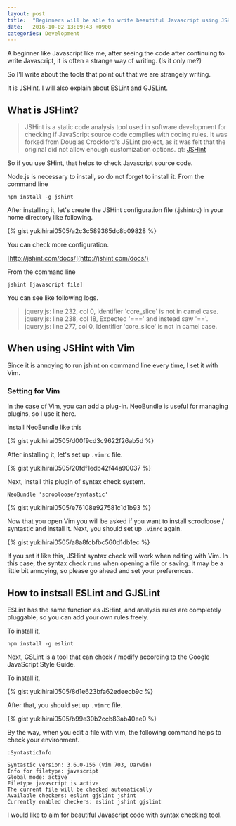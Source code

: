 ```yaml
---
layout: post
title:  "Beginners will be able to write beautiful Javascript using JSHint (ESLint / GJSLint)"
date:   2016-10-02 13:09:43 +0900
categories: Development
---
```


A beginner like Javascript like me,
after seeing the code after continuing to write Javascript,
it is often a strange way of writing. (Is it only me?)

So I'll write about the tools that point out that we are strangely writing.

It is JSHint.
I will also explain about ESLint and GJSLint.

## What is JSHint?

> JSHint is a static code analysis tool used in software development for checking if JavaScript source code complies with coding rules.
It was forked from Douglas Crockford's JSLint project,
as it was felt that the original did not allow enough customization options.
qt: [JSHint](https://en.wikipedia.org/wiki/JSHint)


So if you use SHint, 
that helps to check Javascript source code.

Node.js is necessary to install, so do not forget to install it.
From the command line 

    npm install -g jshint

After installing it,
let's create the JSHint configuration file (.jshintrc) in your home directory like following.

{% gist yukihirai0505/a2c3c589365dc8b09828 %}

You can check more configuration.

[http://jshint.com/docs/](http://jshint.com/docs/)

From the command line

```
jshint [javascript file]
```

You can see like following logs.

> jquery.js: line 232, col 0, Identifier 'core_slice' is not in camel case.
jquery.js: line 238, col 18, Expected '===' and instead saw '=='.
jquery.js: line 277, col 0, Identifier 'core_slice' is not in camel case.

## When using JSHint with Vim

Since it is annoying to run jshint on command line every time, I set it with Vim.

### Setting for Vim

In the case of Vim, you can add a plug-in.
NeoBundle is useful for managing plugins, so I use it here.

Install NeoBundle like this

{% gist yukihirai0505/d00f9cd3c9622f26ab5d %}

After installing it, let's set up `.vimrc` file.

{% gist yukihirai0505/20fdf1edb42f44a90037 %}

Next, install this plugin of syntax check system.

```
NeoBundle 'scrooloose/syntastic'
```

{% gist yukihirai0505/e76108e927581c1d1b93 %}

Now that you open Vim you will be asked if you want to install scrooloose / syntastic and install it.
Next, you should set up `.vimrc` again.

{% gist yukihirai0505/a8a8fcbfbc560d1db1ec %}

If you set it like this,
JSHint syntax check will work when editing with Vim.
In this case, the syntax check runs when opening a file or saving.
It may be a little bit annoying, so please go ahead and set your preferences.

## How to instsall ESLint and GJSLint

ESLint has the same function as JSHint,
and analysis rules are completely pluggable,
so you can add your own rules freely.

To install it,

```
npm install -g eslint
```

Next, GSLint is a tool that can check / modify according to the Google JavaScript Style Guide.

To install it,

{% gist yukihirai0505/8d1e623bfa62edeecb9c %}


After that, you should set up `.vimrc` file.

{% gist yukihirai0505/b99e30b2ccb83ab40ee0 %}


By the way, when you edit a file with vim, the following command helps to check your environment.

`:SyntasticInfo`

```
Syntastic version: 3.6.0-156 (Vim 703, Darwin)
Info for filetype: javascript
Global mode: active
Filetype javascript is active
The current file will be checked automatically
Available checkers: eslint gjslint jshint
Currently enabled checkers: eslint jshint gjslint
```

I would like to aim for beautiful Javascript code with syntax checking tool.
